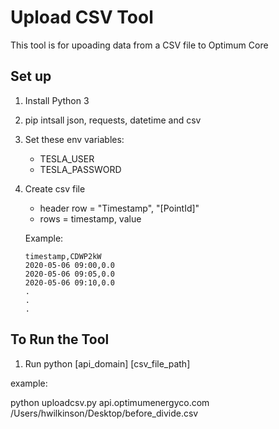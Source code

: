 # Upload CSV Tool
This tool is for upoading data from a CSV file to Optimum Core

## Set up

1. Install Python 3
1. pip intsall json, requests, datetime and csv

1. Set these env variables:
    * TESLA_USER
    * TESLA_PASSWORD
    
1. Create csv file
    - header row = "Timestamp", "[PointId]"
    - rows = timestamp, value
    
    Example:
    ```
    timestamp,CDWP2kW
    2020-05-06 09:00,0.0
    2020-05-06 09:05,0.0
    2020-05-06 09:10,0.0
    .
    .
    .
    ```



    
## To Run the Tool
1. Run python [api_domain] [csv_file_path]

example:

python uploadcsv.py api.optimumenergyco.com /Users/hwilkinson/Desktop/before_divide.csv
